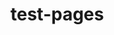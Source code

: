 # test-pages

<object data="https://github.com/miguelmaso/test-pages/blob/main/problems.pdf" width="1000" height="1000" type='application/pdf'></object>
